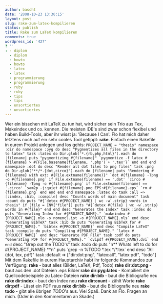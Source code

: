 ```yaml
---
author: bascht
date: '2008-10-23 13:30:15'
layout: post
slug: rake-zum-latex-kompilieren
status: publish
title: Rake zum LaTeX kompilieren
comments: true
wordpress_id: '427'
? ''
: - diplom
  - diplom
  - howto
  - howto
  - latex
  - latex
  - programmierung
  - programmierung
  - ruby
  - ruby
  - tips
  - tips
  - unsortiertes
  - unsortiertes
---
```


Wer ein bisschen mit LaTeX zu tun hat, wird sicher sein Trio aus
Tex, Makeindex und co. kennen. Die meisten IDE's sind zwar schon
flexibel und haben Build-Tools, aber ihr wisst ja: 'Because I Can'.
Flo hat mich daher letztens noch auf ein sehr cooles Tool getippt:
**rake**. Einfach einen Rakefile in eurem Projekt anlegen und los
gehts:
`` PROJECT_NAME = "thesis" namespace :dir do namespace :pyg do desc "Pygmentizes all files in the directory to latex" task :latex do Dir.glob('*.{rb,php,html}').each do |filename| puts "pygmentizing #{filename}" `pygmentize -f latex #{filename} > #{File.basename(filename, '.php') + '.tex'}` end end end namespace :dot do desc "Render all dot files to png files" task :png do Dir.glob('**/*.{dot,circo}').each do |filename| puts "Rendering #{filename} with ext: #{File.extname(filename)}" `dot #{filename} -Tpng -o #{filename}.png` if File.extname(filename) == '.dot' `circo #{filename} -Tpng -o #{filename}.png` if File.extname(filename) == '.circo' `sam2p -j:quiet #{filename}.png EPS:#{filename}.eps` `rm #{filename}.png` end end end end namespace :latex do task :all => [:index, :bib, :compile] desc "Counts words of main document" task :count do puts "#{`detex #{PROJECT_NAME} | wc -w`.strip} words in thesis" if (file = ENV["file"]) puts "#{`detex #{file} | wc -w`.strip} words in #{file}" end end desc "Generates the Index" task :index do puts "Generating Index for #{PROJECT_NAME}." `makeindex #{PROJECT_NAME}.nlo -s nomencl.ist -o #{PROJECT_NAME}.nls` end desc "Generating BibTeX" task :bib do puts "Generating BibTeX for #{PROJECT_NAME}." `bibtex #{PROJECT_NAME}` end desc "Compile LaTeX" task :compile do puts "Compiling #{PROJECT_NAME}." `latex #{PROJECT_NAME}` end desc "Generate PDF File" task :pdf do puts "Generating PDF for #{PROJECT_NAME}." `dvipdf #{PROJECT_NAME}.dvi` end end ``
desc "Grep out the TODO's" task :todo do puts "n\*\* Whats left to
do for \#{PROJECT\_NAME} \*\*n" puts \`grep -n %TODO \*.tex
\*/\*.tex\` end desc "All (dot, tex, pdf)" task :default =\>
["dir:dot:png", "latex:all", "latex:pdf", "todo"] Mit dem Rakefile
in eurem Hauptarchiv habt ihr folgende Kommandos zur Verfügung:
**rake** - baut alles (Bilder, LaTeX, Pdf, Todo)
**rake dir:dot:png** - baut aus den .dot Dateien .eps Bilder
**rake dir:pyg:latex** - Kompiliert die Quellcodebeispiele zu
Latex-Dateien **rake dir:bib** - baut die Bibliografie neu
**rake dir:index** - baut den Index neu **rake dir:count** - zählt
Worte **rake dir:pdf** - Lässt ein PDF raus **rake dir:bib** - baut
die Bibliografie neu **rake todo** - gibt alle übrigen *TODO*'s
aus. Viel Spaß. Dank an Flo. Fragen an mich. (Oder in den
Kommentaren an Skade.)



